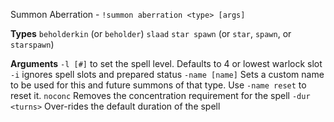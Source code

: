 Summon Aberration - `!summon aberration <type> [args]` 
 
**Types**
`beholderkin` (or `beholder`)
`slaad`
`star spawn` (or `star`, `spawn`, or `starspawn`) 
 
**Arguments**
`-l [#]` to set the spell level. Defaults to 4 or lowest warlock slot
`-i` ignores spell slots and prepared status
`-name [name]` Sets a custom name to be used for this and future summons of that type. Use `-name reset` to reset it.
`noconc` Removes the concentration requirement for the spell 
`-dur <turns>` Over-rides the default duration of the spell
